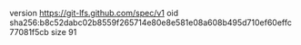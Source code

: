 version https://git-lfs.github.com/spec/v1
oid sha256:b8c52dabc02b8559f265714e80e8e581e08a608b495d710ef60effc77081f5cb
size 91

